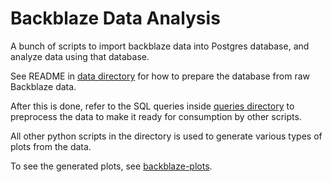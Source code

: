 # Backblaze Data Analysis

A bunch of scripts to import backblaze data into Postgres database, and analyze
data using that database.

See README in [data directory][] for how to prepare the database from raw
Backblaze data.

After this is done, refer to the SQL queries inside [queries directory][] to
preprocess the data to make it ready for consumption by other scripts.

All other python scripts in the directory is used to generate various types of
plots from the data.

To see the generated plots, see [backblaze-plots][].

[pgdb]: localdb.py#L4
[backblaze-plots]: https://gitlab.com/johncf/backblaze-plots
[data directory]: data
[queries directory]: queries

